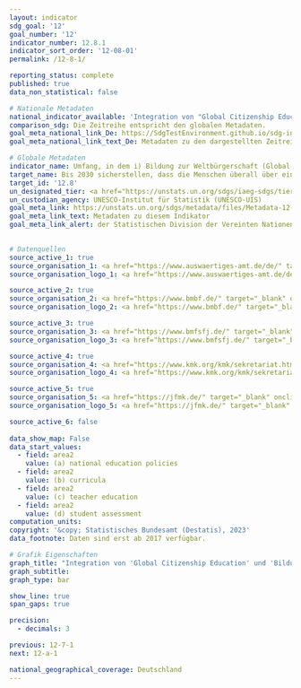 ```yaml
---
layout: indicator    
sdg_goal: '12'    
goal_number: '12'    
indicator_number: 12.8.1    
indicator_sort_order: '12-08-01'    
permalink: /12-8-1/    

reporting_status: complete    
published: true    
data_non_statistical: false    

# Nationale Metadaten    
national_indicator_available: 'Integration von "Global Citizenship Education" und "Bildung für nachhaltige Entwicklung" im Bildungswesen'    
comparison_sdg: Die Zeitreihe entspricht den globalen Metadaten.    
goal_meta_national_link_De: https://SdgTestEnvironment.github.io/sdg-indicators/public/MetaDe/12.8.1.pdf
goal_meta_national_link_text_De: Metadaten zu den dargestellten Zeitreihen    

# Globale Metadaten    
indicator_name: Umfang, in dem i) Bildung zur Weltbürgerschaft (Global Citizenship Education) und ii) Bildung für nachhaltige Entwicklung in a) nationale Bildungspolitik, b) Lehrpläne, c) Ausbildung von Lehrkräften und d) Leistungsbewertung der Lernenden integriert sind    
target_name: Bis 2030 sicherstellen, dass die Menschen überall über einschlägige Informationen und das Bewusstsein für nachhaltige Entwicklung und eine Lebensweise in Harmonie mit der Natur verfügen    
target_id: '12.8'    
un_designated_tier: <a href="https://unstats.un.org/sdgs/iaeg-sdgs/tier-classification/" title="Klicken Sie hier um weitere Informationen zur UN-Tier-Klassifikation zu erhalten." target="_blank" onclick="return confirm_alert('der Statisischen Devision der Vereinten Nationen','De')>Tier II</a>    
un_custodian_agency: UNESCO-Institut für Statistik (UNESCO-UIS)    
goal_meta_link: https://unstats.un.org/sdgs/metadata/files/Metadata-12-08-01.pdf    
goal_meta_link_text: Metadaten zu diesem Indikator    
goal_meta_link_alert: der Statistischen Division der Vereinten Nationen    
    

# Datenquellen
source_active_1: true
source_organisation_1: <a href="https://www.auswaertiges-amt.de/de/" target="_blank" onclick="return confirm_alert('des Auswärtigen Amtes');"> Auswärtiges Amt (AA) </a>
source_organisation_logo_1: <a href="https://www.auswaertiges-amt.de/de/" target="_blank" onclick="return confirm_alert('des Auswärtigen Amtes');"><img src="https://g205sdgs.github.io/sdg-indicators/public/OrgImgDe/aa.png" alt="Logo aa" style="height:60px; width:148px"/></a>

source_active_2: true
source_organisation_2: <a href="https://www.bmbf.de/" target="_blank" onclick="return confirm_alert('des Bundesministeriums für Bildung und Forschung');"> Bundesministerium für Bildung und Forschung (BMBF) </a>
source_organisation_logo_2: <a href="https://www.bmbf.de/" target="_blank" onclick="return confirm_alert('des Bundesministeriums für Bildung und Forschung');"><img src="https://g205sdgs.github.io/sdg-indicators/public/OrgImgDe/bmbf.png" alt="Logo bmbf" style="height:60px; width:148px"/></a>

source_active_3: true
source_organisation_3: <a href="https://www.bmfsfj.de/" target="_blank" onclick="return confirm_alert('des Bundesministeriums für Familie, Senioren, Frauen und Jugend');"> Bundesministerium für Familie, Senioren, Frauen und Jugend (BMFSFJ) </a>
source_organisation_logo_3: <a href="https://www.bmfsfj.de/" target="_blank" onclick="return confirm_alert('des Bundesministeriums für Familie, Senioren, Frauen und Jugend');"><img src="https://g205sdgs.github.io/sdg-indicators/public/OrgImgDe/bmfsfj.png" alt="Logo bmfsfj" style="height:60px; width:148px"/></a>

source_active_4: true
source_organisation_4: <a href="https://www.kmk.org/kmk/sekretariat.html" target="_blank" onclick="return confirm_alert('der Kultusministerkonferenz');"> Sekretariat der Kultusministerkonferenz (KMK) </a>
source_organisation_logo_4: <a href="https://www.kmk.org/kmk/sekretariat.html" target="_blank" onclick="return confirm_alert('der Kultusministerkonferenz');"><img src="https://g205sdgs.github.io/sdg-indicators/public/OrgImgDe/kmk.png" alt="Logo kmk" style="height:60px; width:148px"/></a>

source_active_5: true
source_organisation_5: <a href="https://jfmk.de/" target="_blank" onclick="return confirm_alert('der Geschäftsstelle der Jugend- und Familienministerkonferenz');"> Geschäftsstelle der Jugend- und Familienministerkonferenz (JFMK) </a>
source_organisation_logo_5: <a href="https://jfmk.de/" target="_blank" onclick="return confirm_alert('der Geschäftsstelle der Jugend- und Familienministerkonferenz');"><img src="https://g205sdgs.github.io/sdg-indicators/public/OrgImgDe/jfmk.png" alt="Logo jfmk" style="height:60px; width:148px"/></a>

source_active_6: false
    
data_show_map: False    
data_start_values: 
  - field: area2
    value: (a) national education policies
  - field: area2
    value: (b) curricula
  - field: area2
    value: (c) teacher education
  - field: area2
    value: (d) student assessment    
computation_units:    
copyright: '&copy; Statistisches Bundesamt (Destatis), 2023'    
data_footnote: Daten sind erst ab 2017 verfügbar.    

# Grafik Eigenschaften    
graph_title: "Integration von 'Global Citizenship Education' und 'Bildung für nachhaltige Entwicklung' im Bildungswesen"
graph_subtitle:     
graph_type: bar    

show_line: true
span_gaps: true

precision:
  - decimals: 3    

previous: 12-7-1    
next: 12-a-1    

national_geographical_coverage: Deutschland    
---
```


<span></span>